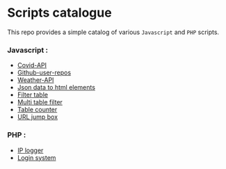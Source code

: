 # Scripts catalogue

 This repo provides a simple catalog of various `Javascript` and `PHP` scripts.

### Javascript :
- [Covid-API]()
- [Github-user-repos]()
- [Weather-API]()
- [Json data to html elements]()
- [Filter table]()
- [Multi table filter]()
- [Table counter]()
- [URL jump box]()

### PHP :
- [IP logger]()
- [Login system]()
